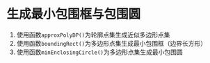 # 生成最小包围框与包围圆
1. 使用函数`approxPolyDP()`为轮廓点集生成近似多边形点集
2. 使用函数`boundingRect()`为多边形点集生成最小包围框（边界长方形）
3. 使用函数`minEnclosingCircle()`为多边形点集生成最小包围圆

